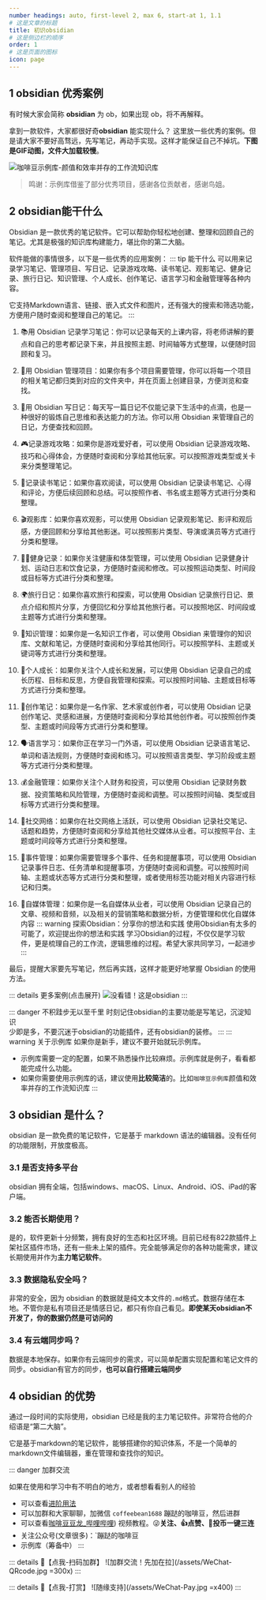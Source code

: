 ```yaml
---
number headings: auto, first-level 2, max 6, start-at 1, 1.1
# 这是文章的标题
title: 初识obsidian
# 这是侧边栏的顺序
order: 1
# 这是页面的图标
icon: page
---
```

## 1 obsidian 优秀案例
有时候大家会简称 **obsidian** 为 ob，如果出现 ob，将不再解释。

拿到一款软件，大家都很好奇**obsidian** 能实现什么？
这里放一些优秀的案例。但是请大家不要好高骛远，先写笔记，再动手实现。这样才能保证自己不掉坑。**下图是GIF动图，文件大加载较慢**。

![咖啡豆示例库-颜值和效率并存的工作流知识库](/assets/2023051419070158.gif)

>鸣谢：示例库借鉴了部分优秀项目，感谢各位贡献者，感谢鸟姐。

## 2 obsidian能干什么
Obsidian 是一款优秀的笔记软件。它可以帮助你轻松地创建、整理和回顾自己的笔记。尤其是极强的知识库构建能力，堪比你的第二大脑。

软件能做的事情很多，以下是一些优秀的应用案例：
::: tip 能干什么
可以用来记录学习笔记、管理项目、写日记、记录游戏攻略、读书笔记、观影笔记、健身记录、旅行日记、知识管理、个人成长、创作笔记、语言学习和金融管理等各种内容。

它支持Markdown语言、链接、嵌入式文件和图片，还有强大的搜索和筛选功能，方便用户随时查阅和整理自己的笔记。
:::
1.  📚用 Obsidian 记录学习笔记：你可以记录每天的上课内容，将老师讲解的要点和自己的思考都记录下来，并且按照主题、时间轴等方式整理，以便随时回顾和复习。

2.  📝用 Obsidian 管理项目：如果你有多个项目需要管理，你可以将每一个项目的相关笔记都归类到对应的文件夹中，并在页面上创建目录，方便浏览和查找。

3.  📅用 Obsidian 写日记：每天写一篇日记不仅能记录下生活中的点滴，也是一种很好的锻炼自己思维和表达能力的方法。你可以用 Obsidian 来管理自己的日记，方便查找和回顾。

4.  🎮记录游戏攻略：如果你是游戏爱好者，可以使用 Obsidian 记录游戏攻略、技巧和心得体会，方便随时查阅和分享给其他玩家。可以按照游戏类型或关卡来分类整理笔记。
5. 📖记录读书笔记：如果你喜欢阅读，可以使用 Obsidian 记录读书笔记、心得和评论，方便后续回顾和总结。可以按照作者、书名或主题等方式进行分类和整理。
6. 🎬观影库：如果你喜欢观影，可以使用 Obsidian 记录观影笔记、影评和观后感，方便回顾和分享给其他影迷。可以按照影片类型、导演或演员等方式进行分类和整理。
7. 🏋️‍♀️健身记录：如果你关注健康和体型管理，可以使用 Obsidian 记录健身计划、运动日志和饮食记录，方便随时查阅和修改。可以按照运动类型、时间段或目标等方式进行分类和整理。
8. 🌍旅行日记：如果你喜欢旅行和探索，可以使用 Obsidian 记录旅行日记、景点介绍和照片分享，方便回忆和分享给其他旅行者。可以按照地区、时间段或主题等方式进行分类和整理。
9. 🧠知识管理：如果你是一名知识工作者，可以使用 Obsidian 来管理你的知识库、文献和笔记，方便随时查阅和分享给其他同行。可以按照学科、主题或关键词等方式进行分类和整理。

10. 🌱个人成长：如果你关注个人成长和发展，可以使用 Obsidian 记录自己的成长历程、目标和反思，方便自我管理和探索。可以按照时间轴、主题或目标等方式进行分类和整理。
    
11. 🎨创作笔记：如果你是一名作家、艺术家或创作者，可以使用 Obsidian 记录创作笔记、灵感和进展，方便随时查阅和分享给其他创作者。可以按照创作类型、主题或时间段等方式进行分类和整理。
    
12. 🗣️语言学习：如果你正在学习一门外语，可以使用 Obsidian 记录语言笔记、单词和语法规则，方便随时查阅和练习。可以按照语言类型、学习阶段或主题等方式进行分类和整理。
    
13. 💰金融管理：如果你关注个人财务和投资，可以使用 Obsidian 记录财务数据、投资策略和风险管理，方便随时查阅和调整。可以按照时间轴、类型或目标等方式进行分类和整理。
    
14. 📱社交网络：如果你在社交网络上活跃，可以使用 Obsidian 记录社交笔记、话题和趋势，方便随时查阅和分享给其他社交媒体从业者。可以按照平台、主题或时间段等方式进行分类和整理。
    
15. 📅事件管理：如果你需要管理多个事件、任务和提醒事项，可以使用 Obsidian 记录事件日志、任务清单和提醒事项，方便随时查阅和调整。可以按照时间轴、主题或状态等方式进行分类和整理，或者使用标签功能对相关内容进行标记和归类。
16. 📢自媒体管理：如果你是一名自媒体从业者，可以使用 Obsidian 记录自己的文章、视频和音频，以及相关的营销策略和数据分析，方便管理和优化自媒体内容
::: warning 探索Obsidian：分享你的想法和实践
使用Obsidian有太多的可能了，欢迎提出你的想法和实践
学习Obsidian的过程，不仅仅是学习软件，更是梳理自己的工作流，逻辑思维的过程。希望大家共同学习，一起进步
:::


最后，提醒大家要先写笔记，然后再实践，这样才能更好地掌握 Obsidian 的使用方法。

::: details 更多案例(点击展开)
![没看错！这是obsidian](/assets/2.png)
:::

::: danger 不积跬步无以至千里
时刻记住obsidian的主要功能是写笔记，沉淀知识  
少即是多，不要沉迷于obsidian的功能插件，还有obsidian的装修。
:::
::: warning 关于示例库
如果你是新手，建议不要开始就玩示例库。  

- 示例库需要一定的配置，如果不熟悉操作比较麻烦。示例库就是例子，看看都能完成什么功能。
- 如果你需要使用示例库的话，建议使用**比较简洁**的。比如`咖啡豆示例库`颜值和效率并存的工作流知识库
:::

## 3 obsidian 是什么？
obsidian 是一款免费的笔记软件，它是基于 markdown 语法的编辑器。没有任何的功能限制，开放度极高。

### 3.1 是否支持多平台
obsidian 拥有全端，包括windows、macOS、Linux、Android、iOS、iPad的客户端。

### 3.2 能否长期使用？
是的，软件更新十分频繁，拥有良好的生态和社区环境。目前已经有822款插件上架社区插件市场，还有一些未上架的插件。完全能够满足你的各种功能需求，建议长期使用并作为**主力笔记软件**。

### 3.3 数据隐私安全吗？
非常的安全，因为 obsidian 的数据就是纯文本文件的`.md`格式。数据存储在本地。不管你是私有项目还是情感日记，都只有你自己看见。**即使某天obsidian不开发了，你的数据仍然是可访问的**

### 3.4 有云端同步吗？
数据是本地保存。如果你有云端同步的需求，可以简单配置实现配置和笔记文件的同步。obsidian有官方的同步，**也可以自行搭建云端同步**

## 4 obsidian 的优势
通过一段时间的实际使用，obsidian 已经是我的主力笔记软件。非常符合他的介绍语是“第二大脑”。

它是基于markdown的笔记软件，能够搭建你的知识体系，不是一个简单的markdown文件编辑器，重在管理和查找你的知识。

::: danger 加群交流

如果在使用和学习中有不明白的地方，或者想看看别人的经验
- 可以查看[进阶用法](/zh/advanced)
- 可以加群和大家聊聊，加微信 `coffeebean1688` 蹦跶的咖啡豆，然后进群
- 可以查看[咖啡豆豆龙_哔哩哔哩](https://space.bilibili.com/618777356)) 视频教程。😜**关注、👍点赞、📀投币一键三连**
- 关注公众号(文章很多)：`蹦跶的咖啡豆
- 示例库（筹备中）
:::

::: details 🌱【点我-扫码加群】
![加群交流！先加在拉](/assets/WeChat-QRcode.jpg =300x) 
::: 

::: details 🍻【点我-打赏】
![随缘支持](/assets/WeChat-Pay.jpg =x400)
::: 

